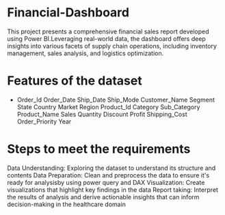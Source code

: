 # Financial-Dashboard

This project presents a comprehensive financial sales report developed using Power BI.Leveraging real-world data, the dashboard offers deep insights into various facets of supply chain operations, including inventory management, sales analysis, and logistics optimization.

# Features of the dataset

* Order_Id 
Order_Date Ship_Date
Ship_Mode 
Customer_Name
Segment 
State
Country
Market
Region
Product_Id 
Category
Sub_Category
Product_Name 
Sales 
Quantity
Discount
Profit
Shipping_Cost 
Order_Priority 
Year

# Steps to meet the requirements

Data Understanding: Exploring the dataset to understand its structure and contents
Data Preparation: Clean and preprocess the data to ensure it's ready for analysisby using power query and DAX
Visualization: Create visualizations that highlight key findings in the data
Report taking: Interpret the results of analysis and derive actionable insights that can inform decision-making in the healthcare domain
